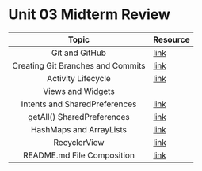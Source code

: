 # Unit 03 Midterm Review

|Topic|Resource|
|:-:|:-|
|Git and GitHub|[link](https://try.github.io/levels/1/challenges/1)|
|Creating Git Branches and Commits|[link](http://dont-be-afraid-to-commit.readthedocs.io/en/latest/git/commandlinegit.html)|
|Activity Lifecycle|[link](https://github.com/C4Q/AC-Android/tree/master/lessons/android-lifecycle)|
|Views and Widgets|[](https://github.com/C4Q/AC-Android/tree/master/lessons/android-views)|
|Intents and SharedPreferences|[link](https://github.com/C4Q/AC-Android/tree/master/lessons/shared-preferences)|
|getAll() SharedPreferences|[link](https://stackoverflow.com/questions/22089411/how-to-get-all-keys-of-sharedpreferences-programmatically-in-android)|
|HashMaps and ArrayLists|[link](https://github.com/C4Q/AC-Android/blob/master/lessons/arrays-arraylists/arrays-ArrayLists-HashMaps/README.md)|
|RecyclerView|[link](https://github.com/C4Q/AC-Android/blob/master/lessons/recyclerview/review/README.md)|
|README.md File Composition|[link](https://github.com/adam-p/markdown-here/wiki/Markdown-Cheatsheet)|
